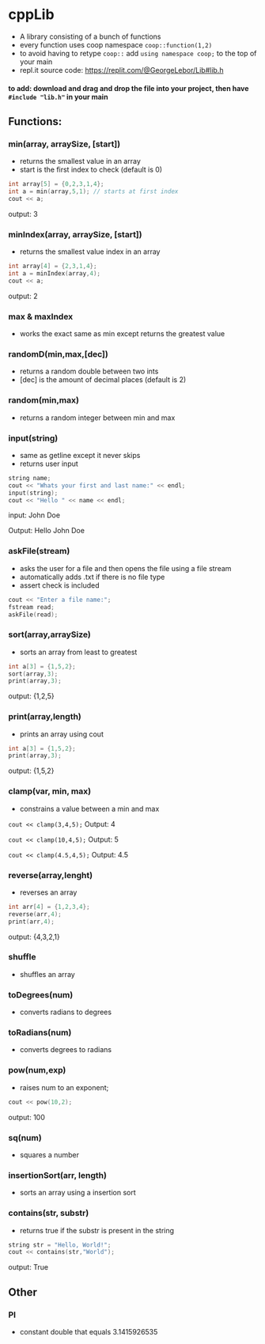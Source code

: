 # cppLib
- A library consisting of a bunch of functions
- every function uses coop namespace `coop::function(1,2)`
- to avoid having to retype `coop::` add `using namespace coop;` to the top of your main
- repl.it source code: https://replit.com/@GeorgeLebor/Lib#lib.h
#### to add: download and drag and drop the file into your project, then have `#include "lib.h"` in your main


## Functions:
### min(array, arraySize, [start])
- returns the smallest value in an array
- start is the first index to check (default is 0)
```cpp
int array[5] = {0,2,3,1,4};
int a = min(array,5,1); // starts at first index
cout << a;
```
output: 3
### minIndex(array, arraySize, [start])
- returns the smallest value index in an array
```cpp
int array[4] = {2,3,1,4};
int a = minIndex(array,4);
cout << a;
```
output: 2
### max & maxIndex
- works the exact same as min except returns the greatest value
### randomD(min,max,[dec])
- returns a random double between two ints 
- [dec] is the amount of decimal places (default is 2)
### random(min,max)
- returns a random integer between min and max
### input(string)
- same as getline except it never skips
- returns user input
```cpp
string name;
cout << "Whats your first and last name:" << endl;
input(string);
cout << "Hello " << name << endl;
```
input: John Doe

Output: Hello John Doe
### askFile(stream)
- asks the user for a file and then opens the file using a file stream
- automatically adds .txt if there is no file type
- assert check is included
```cpp
cout << "Enter a file name:";
fstream read;
askFile(read);
```
### sort(array,arraySize)
- sorts an array from least to greatest
```cpp
int a[3] = {1,5,2};
sort(array,3);
print(array,3);
```
output: {1,2,5}
### print(array,length)
- prints an array using cout
```cpp
int a[3] = {1,5,2};
print(array,3);
```
output: {1,5,2}
### clamp(var, min, max)
- constrains a value between a min and max

`cout << clamp(3,4,5);` Output: 4

`cout << clamp(10,4,5);` Output: 5

`cout << clamp(4.5,4,5);` Output: 4.5
### reverse(array,lenght)
- reverses an array
```cpp
int arr[4] = {1,2,3,4};
reverse(arr,4);
print(arr,4);
```
output: {4,3,2,1}
### shuffle
- shuffles an array
### toDegrees(num)
- converts radians to degrees
### toRadians(num)
- converts degrees to radians
### pow(num,exp)
- raises num to an exponent;
```cpp
cout << pow(10,2);
```
output: 100
### sq(num)
- squares a number
### insertionSort(arr, length)
- sorts an array using a insertion sort
### contains(str, substr)
- returns true if the substr is present in the string
```cpp
string str = "Hello, World!";
cout << contains(str,"World");
```
output: True
## Other
### PI
- constant double that equals 3.1415926535
